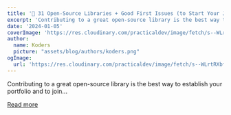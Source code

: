 ```yaml
---
title: '🌌 31 Open-Source Libraries + Good First Issues (to Start Your Journey) ⛰️'
excerpt: 'Contributing to a great open-source library is the best way to establish your portfolio and to join...'
date: '2024-01-05'
coverImage: 'https://res.cloudinary.com/practicaldev/image/fetch/s--WLrtRXbf--/c_imagga_scale,f_auto,fl_progressive,h_420,q_66,w_1000/https://dev-to-uploads.s3.amazonaws.com/uploads/articles/ef45165r8w6zdaxlnovm.gif'
author:
  name: Koders
  picture: "assets/blog/authors/koders.png"
ogImage:
  url: 'https://res.cloudinary.com/practicaldev/image/fetch/s--WLrtRXbf--/c_imagga_scale,f_auto,fl_progressive,h_420,q_66,w_1000/https://dev-to-uploads.s3.amazonaws.com/uploads/articles/ef45165r8w6zdaxlnovm.gif'
---
```


Contributing to a great open-source library is the best way to establish your portfolio and to join...

[Read more](https://dev.to/copilotkit/31-open-source-libraries-to-kickstart-your-journey-4hhd)
